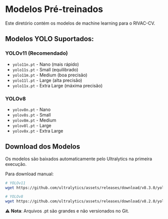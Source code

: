 # Modelos Pré-treinados

Este diretório contém os modelos de machine learning para o RIVAC-CV.

## Modelos YOLO Suportados:

### YOLOv11 (Recomendado)

- `yolo11n.pt` - Nano (mais rápido)
- `yolo11s.pt` - Small (equilibrado)
- `yolo11m.pt` - Medium (boa precisão)
- `yolo11l.pt` - Large (alta precisão)
- `yolo11x.pt` - Extra Large (máxima precisão)

### YOLOv8

- `yolov8n.pt` - Nano
- `yolov8s.pt` - Small
- `yolov8m.pt` - Medium
- `yolov8l.pt` - Large
- `yolov8x.pt` - Extra Large

## Download dos Modelos

Os modelos são baixados automaticamente pelo Ultralytics na primeira execução.

Para download manual:

```bash
# YOLOv11
wget https://github.com/ultralytics/assets/releases/download/v8.3.0/yolo11n.pt

# YOLOv8
wget https://github.com/ultralytics/assets/releases/download/v8.2.0/yolov8n.pt
```

⚠️ **Nota**: Arquivos .pt são grandes e não versionados no Git.
